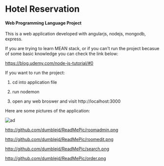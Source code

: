 # **Hotel Reservation**

#### Web Programming Language Project

This is a web application developed with angularjs, nodejs, mongodb, express.

If you are trying to learn MEAN stack, or if you can't run the project becasue of some basic knowledge you can check the link below: 

https://blog.udemy.com/node-js-tutorial/#0

If you want to run the project:

1. cd into application file

2. run nodemon

3. open any web broswer and visit http://localhost:3000

Here are some pictures of the application:


![ad](https://raw.githubusercontent.com/dumblejd/HotelReservationApplication/master/ReadMePic/home.png)
      
      
http://github.com/dumblejd/ReadMePic/roomadmin.png
        
http://github.com/dumblejd/ReadMePic/roomedit.png
     
http://github.com/dumblejd/ReadMePic/search.png
      
http://github.com/dumblejd/ReadMePic/order.png
      


